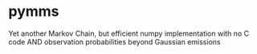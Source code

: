 # pymms
Yet another Markov Chain, but efficient numpy implementation with no C code AND observation probabilities beyond Gaussian emissions
